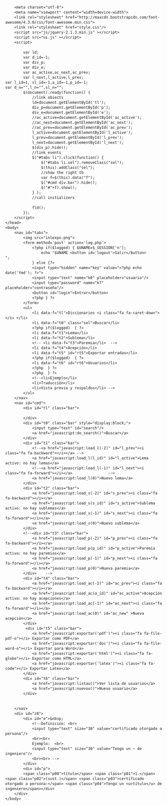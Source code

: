 <?php 
session_start();
$logged=isset($_SESSION['a']);
$isadmin=(isset($_SESSION['l']) && $_SESSION['l']=="3");
?>
<!DOCTYPE html>
<html>
    <head>
        
        <meta charset="utf-8">
        <meta name="viewport" content="width=device-width"> 
        <link rel="stylesheet" href="http://maxcdn.bootstrapcdn.com/font-awesome/4.3.0/css/font-awesome.min.css">
        <link rel="stylesheet" href="style.css"/>
        <script src="js/jquery-2.1.3.min.js" ></script>
        <script src="ui.js" ></script>
        <script>
            
            var ld;
            var d_id=-1;
            var div_p;
            var div_e;
            var ac_active,ac_next,ac_prev;
            var l_next,l_active,l_prev;
	var l_id=1, sl_id=-1,a_id=-1,p_id=-1;
	var d_n="",l_n="",sl_n="";            
            $(document).ready(function() {
                //link obiects
                ld=document.getElementById('tl');
                div_p=document.getElementById('p');
                div_e=document.getElementById('e');
                //ac_active=document.getElementById('ac_active');
                //ac_next=document.getElementById('ac_next');
                //ac_prev=document.getElementById('ac_prev');
                l_active=document.getElementById('l_active');
                l_prev=document.getElementById('l_prev');
                l_next=document.getElementById('l_next');
                $(div_p).hide();
                //link events                  
                $("#tabs li").click(function() {
                    $("#tabs li.sel").removeClass("sel");
                    $(this).addClass("sel");
                    //show the right tb
                    var f=$(this).data("f");
                    $("#cmd div.bar").hide();
                    $("#"+f).show();
                } );
                //call initializers

                fld();
            });
        </script>
    </head>
    <body>
        <nav id="tabs">
            <img src="inlexpo.png">
            <form method='post' action='log.php'>
                <?php if($logged) { $UNAME=$_SESSION['n'];
                    echo "$UNAME <button id='logout'>Salir</button>            ";
                } else {?>
                <input type="hidden" name="key" value="<?php echo date('Ymd'); ?>">
                <input type="text" name="k0" placeholder="usuario"/>
                <input type="password" name="k7" placeholder="contraseña"/>    
                <button id="login">Entrar</button>           
                <?php } ?>
            </form>
            <ul>
                <li data-f="tl">Diccionarios <i class="fa fa-caret-down"></i> </li>
                <li data-f="t0" class="sel">Buscar</li>
                <?php if($logged)  { ?>
                <li data-f="t1">Lema</li>
                <li data-f="t2">Sublema</li>
                <!-- <li data-f="t3">Paremia</li>  -->
                <li data-f="t4">Acepción</li>
                <li data-f="t5" id="rt5">Exportar entradas</li>
                <?php if($logged)  { ?>
                <li data-f="t6" id="rt6">Usuarios</li>
                <?php  } ?>
                <?php  } ?>
                <!--<li>Ejemplo</li>
                <li>Traducción</li>
                <li>Vista previa y respaldos</li> -->
            </ul>
        </nav>
        <nav id="cmd">
            <div id="tl" class="bar">
                
            </div>
            <div id="t0" class="bar" style="display:block;">
                <input type="text" id="search"/>
                <a href="javascript:do_search()">Buscar</a>
            </div>
            <div id="t1" class="bar">    
                <!--<a href="javascript:load_l(-2)" id="l_prev"><i class="fa fa-backward"></i></a> -->
                <a href="javascript:load_l(l_id)" id="l_active">Lema activo: no hay lemas</a>
                <!--<a href="javascript:load_l(-1)" id="l_next"><i class="fa fa-forward"></i></a>                -->
                <a href="javascript:load_l(0)">Nuevo lema</a>
            </div>            
            <div id="t2" class="bar">    
                <a href="javascript:load_s(-2)" id="s_prev"><i class="fa fa-backward"></i></a>
                <a href="javascript:load_s(s_id)" id="s_active">Sublema activo: no hay sublemas</a>
                <a href="javascript:load_s(-1)" id="s_next"><i class="fa fa-forward"></i></a>                
                <a href="javascript:load_s(0)">Nuevo sublema</a>
            </div>            
            <!--<div id="t3" class="bar">    
                <a href="javascript:load_p(-2)" id="p_prev"><i class="fa fa-backward"></i></a>
                <a href="javascript:load_p(p_id)" id="p_active">Paremia activa: no hay paremias</a>
                <a href="javascript:load_p(-1)" id="p_next"><i class="fa fa-forward"></i></a>                
                <a href="javascript:load_p(0)">Nueva paremia</a>
            </div>    -->
            <div id="t4" class="bar">    
                <a href="javascript:load_ac(-2)" id="ac_prev"><i class="fa fa-backward"></i></a>
                <a href="javascript:load_ac(a_id)" id="ac_active">Acepción activa: no hay acepciones</a>
                <a href="javascript:load_ac(-1)" id="ac_next"><i class="fa fa-forward"></i></a>                
                <a href="javascript:load_ac(0)" id="ac_new" >Nueva acepción</a>               
            </div>            
             <div id="t5" class="bar">    
                <a href="javascript:exportar('pdf')"><i class="fa fa-file-pdf-o"></i> Exportar como PDF</a>
                <a href="javascript:exportar('doc')"><i class="fa fa-file-word-o"></i> Exportar para Word</a>
                <a href="javascript:exportar('html')"><i class="fa fa-globe"></i> Exportar como HTML</a>
                <a href="javascript:exportar('latex')"><i class="fa fa-code"></i> Exportar Latex</a>
            </div>            
            <div id="t6" class="bar">    
                <a href="javascript:listau()">Ver lista de usuarios</a>
                <a href="javascript:nuevou()">Nuevo usuario</a>
            </div>
            
            
        </nav>
        <div id="z0">
            <div id="e">&nbsp;
                <!--Definición: <br>
                <input type="text" size="30" value="certificado otorgado a persona"/>
                <br><br>
                Ejemplo:  <br>
                <input type="text" size="30" value="Tengo un ~ de ingeniero"/>
                <br><br> --> 
            </div>
            <div id="p">
            <span class="p00">título</span> <span class="p01">1.</span> <span class="p02">(sust.)</span> <span class="p03">certificado otorgado a persona:</span> <span class="p04">Tengo un <u>título</u> de ingeniero</span></div>
        </div>
    </body>
</html>
